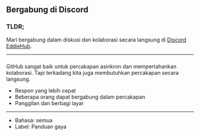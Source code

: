 ## Bergabung di Discord

### TLDR;

Mari bergabung dalam diskusi dan kolaborasi secara langsung di [Discord EddieHub](http://discord.eddiehub.org).

---

### 

GitHub sangat baik untuk percakapan asinkron dan mempertahankan kolaborasi.
Tapi terkadang kita juga membutuhkan percakapan secara langsung.

- Respon yang lebih cepat
- Beberapa orang dapat bergabung dalam percakapan
- Panggilan dan berbagi layar

---

- Bahasa: semua
- Label: Panduan gaya
